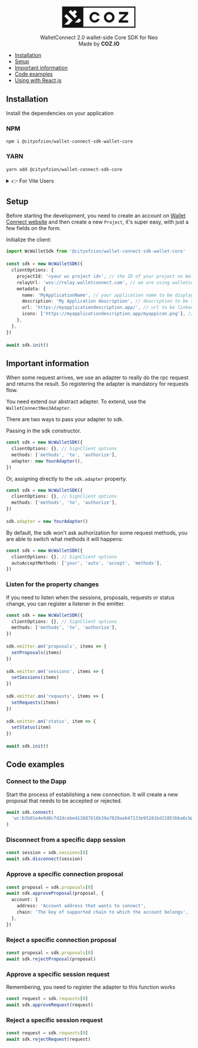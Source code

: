 <p align="center">
  <img
    src="https://raw.githubusercontent.com/CityOfZion/wallet-connect-sdk/main/.github/resources/images/coz.png"
    width="200px;">
</p>

<p align="center">
  WalletConnect 2.0 wallet-side Core SDK for Neo
  <br/> Made by <b>COZ.IO</b>
</p>

- [Installation](#installation)
- [Setup](#setup)
- [Important information](#important-information)
- [Code examples](#code-examples)
- [Using with React.js](https://www.npmjs.com/package/@cityofzion/wallet-connect-sdk-wallet-react)

## Installation

Install the dependencies on your application

### NPM

```
npm i @cityofzion/wallet-connect-sdk-wallet-core
```

### YARN

```
yarn add @cityofzion/wallet-connect-sdk-core
```

<details>
<summary>👉 For Vite Users</summary>

In the vite.config.ts file you must change the global value like this:
```ts
export default defineConfig({
    //your config here
	define: {
		global: 'globalThis',
        //...
	},
});
```
</details>

## Setup

Before starting the development, you need to create an account on [Wallet Connect website](https://walletconnect.com/)
and then create a new `Project`, it's super easy, with just a few fields on the form.

Initialize the client:

```ts
import WcWalletSdk from '@cityofzion/wallet-connect-sdk-wallet-core'

const sdk = new WcWalletSDK({
  clientOptions: {
    projectId: '<your wc project id>', // the ID of your project on Wallet Connect website
    relayUrl: 'wss://relay.walletconnect.com', // we are using walletconnect's official relay server
    metadata: {
      name: 'MyApplicationName', // your application name to be displayed on the wallet
      description: 'My Application description', // description to be shown on the wallet
      url: 'https://myapplicationdescription.app/', // url to be linked on the wallet
      icons: ['https://myapplicationdescription.app/myappicon.png'], // icon to be shown on the wallet
    },
  },
})

await sdk.init()
```

## Important information

When some request arrives, we use an adapter to really do the rpc request and returns the result. So registering the adapter
is mandatory for requests flow.

You need extend our abstract adapter. To extend, use the `WalletConnectNeo3Adapter`.

There are two ways to pass your adapter to sdk.

Passing in the sdk constructor.

```ts
const sdk = new WcWalletSDK({
  clientOptions: {}, // SignClient options
  methods: ['methods', 'to', 'authorize'],
  adapter: new YourAdapter(),
})
```

Or, assigning directly to the `sdk.adapter` property.

```ts
const sdk = new WcWalletSDK({
  clientOptions: {}, // SignClient options
  methods: ['methods', 'to', 'authorize'],
})

sdk.adapter = new YourAdapter()
```

By default, the sdk won't ask authorization for some request methods, you are able to switch what methods it will happens:

```ts
const sdk = new WcWalletSDK({
  clientOptions: {}, // SignClient options
  autoAcceptMethods: ['your', 'auto', 'accept', 'methods'],
})
```

### Listen for the property changes

If you need to listen when the sessions, proposals, requests or status change, you can register a listener in the emitter.

```ts
const sdk = new WcWalletSDK({
  clientOptions: {}, // SignClient options
  methods: ['methods', 'to', 'authorize'],
})

sdk.emitter.on('proposals', items => {
  setProposals(items)
})

sdk.emitter.on('sessions', items => {
  setSessions(items)
})

sdk.emitter.on('requests', items => {
  setRequests(items)
})

sdk.emitter.on('status', item => {
  setStatus(item)
})

await sdk.init()
```

## Code examples

### Connect to the Dapp

Start the process of establishing a new connection. It will create a new proposal that needs to be accepted or rejected.

```ts
await sdk.connect(
  'wc:b3b01e4e9d0c7d2dcebe412687616b39a7020ae647133e95281bd21053bba6cb@2?relay-protocol=irn&symKey=ee83ff49a5374ed46dc07c2dc1242903aba9b28f60f1cf5f5e48540e5b40a7d6&wccv=2'
)
```

### Disconnect from a specific dapp session

```ts
const session = sdk.sessions[0]
await sdk.disconnect(session)
```

### Approve a specific connection proposal

```ts
const proposal = sdk.proposals[0]
await sdk.approveProposal(proposal, {
  account: {
    address: 'Account address that wants to connect',
    chain: 'The key of supported chain to which the account belongs',
  },
})
```

### Reject a specific connection proposal

```ts
const proposal = sdk.proposals[0]
await sdk.rejectProposal(proposal)
```

### Approve a specific session request

Remembering, you need to register the adapter to this function works

```ts
const request = sdk.requests[0]
await sdk.approveRequest(request)
```

### Reject a specific session request

```ts
const request = sdk.requests[0]
await sdk.rejectRequest(request)
```
